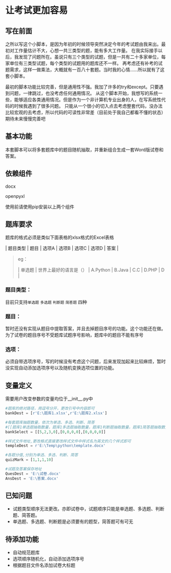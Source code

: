 # 让考试更加容易

## 写在前面
之所以写这个小脚本，是因为年初的时候领导突然决定今年的考试题由我来出。最初对工作量估计不大，心想一共三类型的题，能有多大工作量。
在我实际接手以后，我发现了问题所在。虽说只有三个类型的试题，但是一共有二十多家单位，每家单位有三类型试题，每个类型的试题用的题库还不一样。
再考虑还有补考的试题需求，这样一做乘法，大概就有一百八十套题。当时我的心情……所以就有了这套小脚本。

最初的脚本功能比较完善，但是通用性不强。我加了许多的try和except。只要遇到问题，一律跳过，也没考虑任何通用情况。
从这个脚本开始，我想写的系统一些，能够适应各类通用情况。但是作为一个非计算机专业出身的人，在写系统性代码的时候我遇到了很多问题。
只能从一个很小的切入点去考虑整套代码，没办法比较宏观的去考虑，所以代码的可读性非常差（目前处于我自己都看不懂的状态）
期待未来慢慢完善吧

## 基本功能
本套脚本可以将多套题库中的题目随机抽取，并重新组合生成一套Word版试卷和答案。

## 依赖组件
docx

openpyxl

使用前请使用pip安装以上两个组件


## 题库要求
题库的格式必须是类似下面表格的xlsx格式的Excel表格

| 题目类型 | 题目 | 选项A | 选项B | 选项C | 选项D | 答案 |

>eg：
>
>| 单选题 | 世界上最好的语言是（） | A.Python | B.Java | C.C | D.PHP | D |
 
 ### 题目类型：
 目前只支持`单选题` `多选题` `判断题` `简答题` 四种
 
 ### 题目：
 暂时还没有实现从题目中提取答案，并且去掉题目序号的功能。这个功能还在做。 为了试卷的题目序号不受题库试题序号影响，题库中的题目不能有序号
 
 ### 选项：
 必须自带选项序号，写的时候没有考虑这个问题，后来发现加起来比较麻烦，暂时没实现自动添加选项序号以及随机变换选项位置的功能。

## 变量定义
需要用户改变参数的变量均位于__init__.py中

```python
#题库的绝对路径，用逗号分开，更改引号中内容即可
bankDest = [r'E:\题库1.xlsx',r'E:\题库2.xlsx']

#每套题库抽题数量，依次为单选、多选、判断、简答
#[[题库1单选题抽取数量，题库1多选题抽取数量，题库1判断题抽取数量，题库1简答题抽取数量],[题库2单选题抽取数量，题库2多选题抽取数量，题库2判断题抽取数量，题库2简答题抽取数量]
bankSelect = [[5,2,3,0],[0,0,0,0],[0,0,0,0]]

#样式文件地址,更改格式直接更改样式文件中样式名为英文的几个样式即可
templeDest = r'E:\Temp\python\template.docx'

#各题分值,分别为单选、多选、判断、简答
quizMark = [1,1,1,10]

#试题及答案保存地址
QuesDest = 'E:\试卷.docx'
AnsDest = 'E:\答案.docx'
```

## 已知问题
* 试题类型顺序无法更改。亦即试卷中，试题顺序只能是单选题、多选题、判断题、简答题。
* 单选题、多选题、判断题是必须要有的题型，简答题可有可无

## 待添加功能
* 自动规范题库
* 选项顺序随机化，自动添加选项序号
* 根据题目文件名添加试卷大标题

